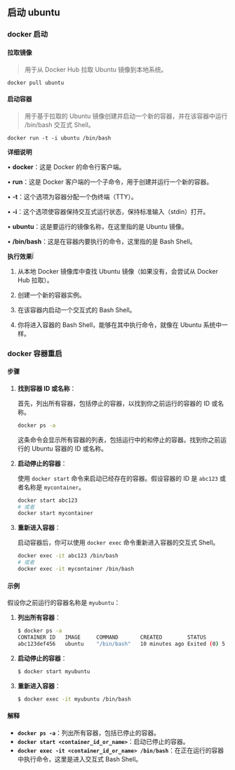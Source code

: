 ## 启动 ubuntu

### docker 启动

#### 拉取镜像

> 用于从 Docker Hub 拉取 Ubuntu 镜像到本地系统。

```shell
docker pull ubuntu
```

#### 启动容器

> 用于基于拉取的 Ubuntu 镜像创建并启动一个新的容器，并在该容器中运行 /bin/bash 交互式 Shell。

```shell
docker run -t -i ubuntu /bin/bash
```

**详细说明**

• **docker**：这是 Docker 的命令行客户端。

• **run**：这是 Docker 客户端的一个子命令，用于创建并运行一个新的容器。

• **-t**：这个选项为容器分配一个伪终端（TTY）。

• **-i**：这个选项使容器保持交互式运行状态，保持标准输入（stdin）打开。

• **ubuntu**：这是要运行的镜像名称，在这里指的是 Ubuntu 镜像。

• **/bin/bash**：这是在容器内要执行的命令，这里指的是 Bash Shell。

**执行效果**Ï

1.  从本地 Docker 镜像库中查找 Ubuntu 镜像（如果没有，会尝试从 Docker Hub 拉取）。

2.  创建一个新的容器实例。

3.  在该容器内启动一个交互式的 Bash Shell。

4.  你将进入容器的 Bash Shell，能够在其中执行命令，就像在 Ubuntu 系统中一样。

### docker 容器重启

#### 步骤

1. **找到容器 ID 或名称**：

   首先，列出所有容器，包括停止的容器，以找到你之前运行的容器的 ID 或名称。

   ```bash
   docker ps -a
   ```

   这条命令会显示所有容器的列表，包括运行中的和停止的容器。找到你之前运行的 Ubuntu 容器的 ID 或名称。

2. **启动停止的容器**：

   使用 `docker start` 命令来启动已经存在的容器。假设容器的 ID 是 `abc123` 或者名称是 `mycontainer`。

   ```bash
   docker start abc123
   # 或者
   docker start mycontainer
   ```

3. **重新进入容器**：

   启动容器后，你可以使用 `docker exec` 命令重新进入容器的交互式 Shell。

   ```bash
   docker exec -it abc123 /bin/bash
   # 或者
   docker exec -it mycontainer /bin/bash
   ```

#### 示例

假设你之前运行的容器名称是 `myubuntu`：

1. **列出所有容器**：

   ```bash
   $ docker ps -a
   CONTAINER ID   IMAGE     COMMAND       CREATED        STATUS                      NAMES
   abc123def456   ubuntu    "/bin/bash"   10 minutes ago Exited (0) 5 minutes ago    myubuntu
   ```

2. **启动停止的容器**：

   ```bash
   $ docker start myubuntu
   ```

3. **重新进入容器**：

   ```bash
   $ docker exec -it myubuntu /bin/bash
   ```

#### 解释

- **`docker ps -a`**：列出所有容器，包括已停止的容器。
- **`docker start <container_id_or_name>`**：启动已停止的容器。
- **`docker exec -it <container_id_or_name> /bin/bash`**：在正在运行的容器中执行命令，这里是进入交互式 Bash Shell。

